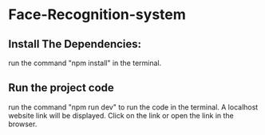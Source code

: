 # Face-Recognition-system
## Install The Dependencies:
run the command "npm install" in the terminal.

## Run the project code
run the command "npm run dev" to run the code in the terminal.
A localhost website link will be displayed. Click on the link or open the link in the browser.
